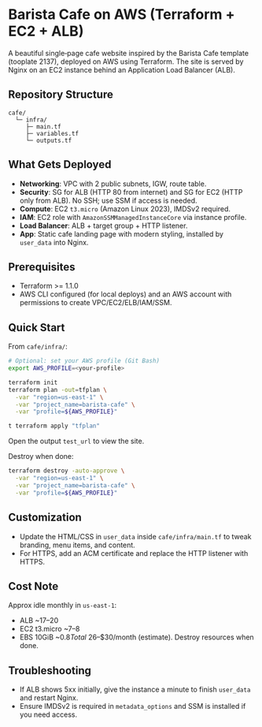 # Barista Cafe on AWS (Terraform + EC2 + ALB)

A beautiful single‑page cafe website inspired by the Barista Cafe template (tooplate 2137), deployed on AWS using Terraform. The site is served by Nginx on an EC2 instance behind an Application Load Balancer (ALB).

## Repository Structure
```
cafe/
  └─ infra/
     ├─ main.tf
     ├─ variables.tf
     └─ outputs.tf
```

## What Gets Deployed
- **Networking**: VPC with 2 public subnets, IGW, route table.
- **Security**: SG for ALB (HTTP 80 from internet) and SG for EC2 (HTTP only from ALB). No SSH; use SSM if access is needed.
- **Compute**: EC2 `t3.micro` (Amazon Linux 2023), IMDSv2 required.
- **IAM**: EC2 role with `AmazonSSMManagedInstanceCore` via instance profile.
- **Load Balancer**: ALB + target group + HTTP listener.
- **App**: Static cafe landing page with modern styling, installed by `user_data` into Nginx.

## Prerequisites
- Terraform >= 1.1.0
- AWS CLI configured (for local deploys) and an AWS account with permissions to create VPC/EC2/ELB/IAM/SSM.

## Quick Start
From `cafe/infra/`:
```bash
# Optional: set your AWS profile (Git Bash)
export AWS_PROFILE=<your-profile>

terraform init
terraform plan -out=tfplan \
  -var "region=us-east-1" \
  -var "project_name=barista-cafe" \
  -var "profile=${AWS_PROFILE}"

t terraform apply "tfplan"
```
Open the output `test_url` to view the site.

Destroy when done:
```bash
terraform destroy -auto-approve \
  -var "region=us-east-1" \
  -var "project_name=barista-cafe" \
  -var "profile=${AWS_PROFILE}"
```

## Customization
- Update the HTML/CSS in `user_data` inside `cafe/infra/main.tf` to tweak branding, menu items, and content.
- For HTTPS, add an ACM certificate and replace the HTTP listener with HTTPS.

## Cost Note
Approx idle monthly in `us-east-1`:
- ALB ~$17–$20
- EC2 t3.micro ~$7–$8
- EBS 10GiB ~$0.8
Total ~$26–$30/month (estimate). Destroy resources when done.

## Troubleshooting
- If ALB shows 5xx initially, give the instance a minute to finish `user_data` and restart Nginx.
- Ensure IMDSv2 is required in `metadata_options` and SSM is installed if you need access.

